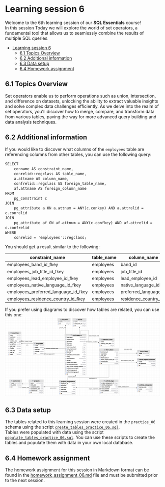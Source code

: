 # Learning session 6

Welcome to the 6th learning session of our **SQL Essentials** course!  
In this session Today we will explore the world of set operators, a fundamental tool that allows us to 
seamlessly combine the results of multiple SQL queries.  

<!-- TOC -->
* [Learning session 6](#learning-session-6)
  * [6.1 Topics Overview](#61-topics-overview)
  * [6.2 Additional information](#62-additional-information)
  * [6.3 Data setup](#data-setup)
  * [6.4 Homework assignment](#homework-assignment)
<!-- TOC -->



## 6.1 Topics Overview
 Set operators enable us to perform operations such 
as union, intersection, and difference on datasets, unlocking the ability to extract valuable insights and 
solve complex data challenges efficiently. As we delve into the realm of set operators, you'll discover how to 
merge, compare, and transform data from various tables, paving the way for more advanced query building and data 
analysis techniques.

## 6.2 Additional information
If you would like to discover what columns of the ```employees``` table are 
referencing columns from other tables, you can use the following query:

```postgresql
SELECT
    conname AS constraint_name,
    conrelid::regclass AS table_name,
    a.attname AS column_name,
    confrelid::regclass AS foreign_table_name,
    af.attname AS foreign_column_name
FROM
    pg_constraint c
JOIN
    pg_attribute a ON a.attnum = ANY(c.conkey) AND a.attrelid = c.conrelid
JOIN
    pg_attribute af ON af.attnum = ANY(c.confkey) AND af.attrelid = c.confrelid
WHERE
    conrelid = 'employees'::regclass;
```
You should get a result similar to the following:

|constraint_name|table_name|column_name|foreign_table_name|foreign_column_name|
|----------------------|----------------------|----------------------|----------------------|----------------------|
|employees_band_id_fkey|employees|band_id|bands|id|
|employees_job_title_id_fkey|employees|job_title_id|job_titles|id|
|employees_lead_employee_id_fkey|employees|lead_employee_id|employees|id|
|employees_native_language_id_fkey|employees|native_language_id|languages|id|
|employees_preferred_language_id_fkey|employees|preferred_language_id|languages|id|
|employees_residence_country_id_fkey|employees|residence_country_id|countries|code|

If you prefer using diagrams to discover how tables are related, you can use this one:
![db_diagram_practice_06.png](db_diagram_practice_06.png)


## 6.3 Data setup
The tables related to this learning session were created in the ```practice_06``` schema using the script
[`create_tables_practice_06.sql`](data_setup/create_tables_practice_06.sql).  
Tables were populated with data using the script 
[`populate_tables_practice_06.sql`](data_setup/populate_tables_practice_06.sql).
You can use these scripts to create the tables and populate them with data in your own local database.

## 6.4 Homework assignment
The homework assignment for this session in Markdown format can be found in the
[homework_assignment_06.md](assignments/homework_assignment_06.md) file and must be submitted prior to the next session.

